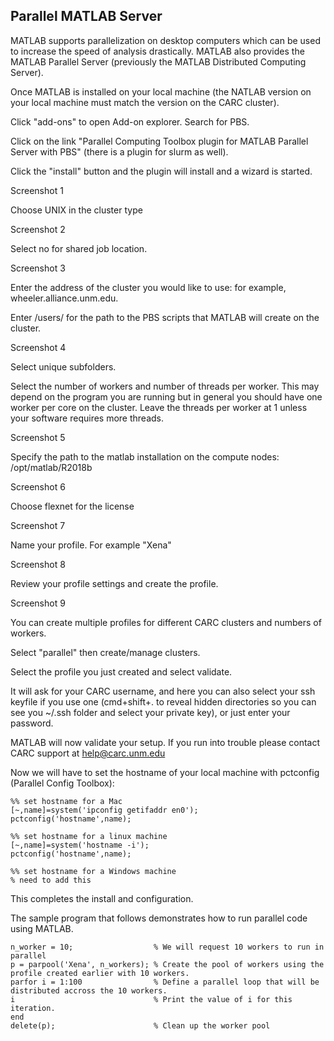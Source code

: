 ## Parallel MATLAB Server
MATLAB supports parallelization on desktop computers which can be used to increase the speed of analysis drastically. MATLAB also provides the MATLAB Parallel Server (previously the MATLAB Distributed Computing Server). 

Once MATLAB is installed on your local machine (the NATLAB version on your local machine must match the version on the CARC cluster).

Click "add-ons" to open Add-on explorer. Search for PBS. 

Click on the link "Parallel Computing Toolbox plugin for MATLAB Parallel Server with PBS" (there is a plugin for slurm as well).

Click the "install" button and the plugin will install and a wizard is started.

Screenshot 1

Choose UNIX in the cluster type

Screenshot 2

Select no for shared job location.

Screenshot 3

Enter the address of the cluster you would like to use: for example, wheeler.alliance.unm.edu.

Enter /users/<your username> for the path to the PBS scripts that MATLAB will create on the cluster.

Screenshot 4

Select unique subfolders.

Select the number of workers and number of threads per worker. This may depend on the program you are running but in general you should have one worker per core on the cluster. Leave the threads per worker at 1 unless your software requires more threads.

Screenshot 5

Specify the path to the matlab installation on the compute nodes: /opt/matlab/R2018b

Screenshot 6

Choose flexnet for the license

Screenshot 7

Name your profile. For example "Xena"

Screenshot 8

Review your profile settings and create the profile.

Screenshot 9 

You can create multiple profiles for different CARC clusters and numbers of workers.

Select "parallel" then create/manage clusters.

Select the profile you just created and select validate.

It will ask for your CARC username, and here you can also select your ssh keyfile if you use one (cmd+shift+. to reveal hidden directories so you can see you ~/.ssh folder and select your private key), or just enter your password.

MATLAB will now validate your setup. If you run into trouble please contact CARC support at help@carc.unm.edu

Now we will have to set the hostname of your local machine with pctconfig (Parallel Config Toolbox):

```
%% set hostname for a Mac
[~,name]=system('ipconfig getifaddr en0');
pctconfig('hostname',name);
```

```
%% set hostname for a linux machine
[~,name]=system('hostname -i');
pctconfig('hostname',name);
```

```
%% set hostname for a Windows machine
% need to add this
```

This completes the install and configuration.

The sample program that follows demonstrates how to run parallel code using MATLAB.

```
n_worker = 10;                  % We will request 10 workers to run in parallel
p = parpool('Xena', n_workers); % Create the pool of workers using the profile created earlier with 10 workers.
parfor i = 1:100                % Define a parallel loop that will be distributed accross the 10 workers.
i                               % Print the value of i for this iteration.
end                   
delete(p);                      % Clean up the worker pool
```
